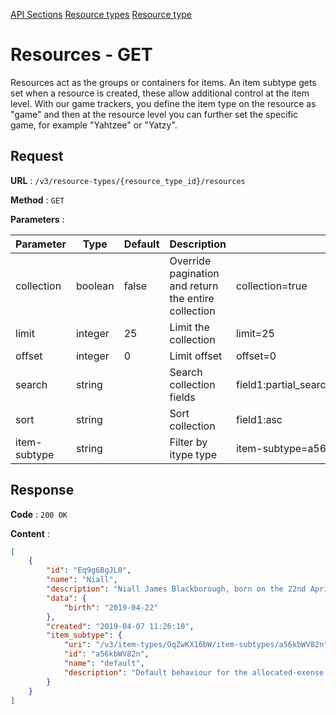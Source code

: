 [API Sections](../Sections.md)
[Resource types](../resource-types/GET.md)
[Resource type](../resource-type/GET.md)

# Resources - GET

Resources act as the groups or containers for items. An item subtype gets set when a resource is created, these allow additional control at the item level. With our game trackers, you define the item type on the resource as "game" and then at the resource level you can further set the specific game, for example "Yahtzee" or "Yatzy".

## Request

**URL** : `/v3/resource-types/{resource_type_id}/resources`

**Method** : `GET`

**Parameters** :

Parameter | Type | Default | Description | Example
---|---|---|---|---
collection | boolean | false | Override pagination and return the entire collection | collection=true
limit | integer | 25 | Limit the collection | limit=25
offset | integer | 0 | Limit offset | offset=0
search | string | | Search collection fields | field1:partial_search_term\|field2:partial_search_term
sort | string | | Sort collection | field1:asc|field2:desc
item-subtype | string | | Filter by itype type | item-subtype=a56kbWV82n


## Response

**Code** : `200 OK`

**Content** : 
```json
[
    {
        "id": "Eq9g6BgJL0",
        "name": "Niall",
        "description": "Niall James Blackborough, born on the 22nd April 2019 at 17:46, these are all the expenses we have recorded for him.",
        "data": {
            "birth": "2019-04-22"
        },
        "created": "2019-04-07 11:26:10",
        "item_subtype": {
            "uri": "/v3/item-types/OqZwKX16bW/item-subtypes/a56kbWV82n",
            "id": "a56kbWV82n",
            "name": "default",
            "description": "Default behaviour for the allocated-exense type"
        }
    }
]
```
